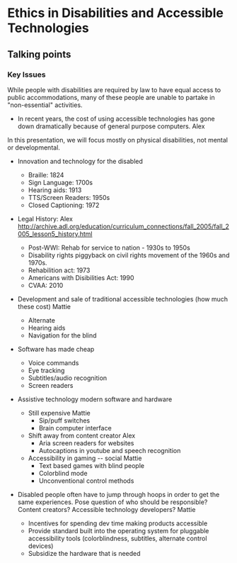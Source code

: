 # Ethics in Disabilities and Accessible Technologies

## Talking points
### Key Issues
While people with disabilities are required by law to have equal access to public accommodations, many of these people are unable to partake in "non-essential" activities.
* In recent years, the cost of using accessible technologies has gone down dramatically because of general purpose computers. Alex

In this presentation, we will focus mostly on physical disabilities, not mental or developmental.

* Innovation and technology for the disabled
  * Braille: 1824
  * Sign Language: 1700s
  * Hearing aids: 1913
  * TTS/Screen Readers: 1950s
  * Closed Captioning: 1972
* Legal History: Alex http://archive.adl.org/education/curriculum_connections/fall_2005/fall_2005_lesson5_history.html
  * Post-WWI: Rehab for service to nation - 1930s to 1950s
  * Disability rights piggyback on civil rights movement of the 1960s and 1970s.
  * Rehabilition act: 1973
  * Americans with Disibilities Act: 1990
  * CVAA: 2010

* Development and sale of traditional accessible technologies (how much these cost) Mattie
  * Alternate
  * Hearing aids
  * Navigation for the blind

* Software has made cheap
  * Voice commands
  * Eye tracking
  * Subtitles/audio recognition
  * Screen readers
* Assistive technology modern software and hardware
  * Still expensive Mattie
    * Sip/puff switches
    * Brain computer interface
  * Shift away from content creator Alex
    * Aria screen readers for websites
    * Autocaptions in youtube and speech recognition
  * Accessibility in gaming -- social Mattie
    * Text based games with blind people
    * Colorblind mode
    * Unconventional control methods
* Disabled people often have to jump through hoops in order to get the same experiences. Pose question of who should be responsible? Content creators? Accessible technology developers? Mattie
  * Incentives for spending dev time making products accessible
  * Provide standard built into the operating system for pluggable accessibility tools (colorblindness, subtitles, alternate control devices)
  * Subsidize the hardware that is needed
